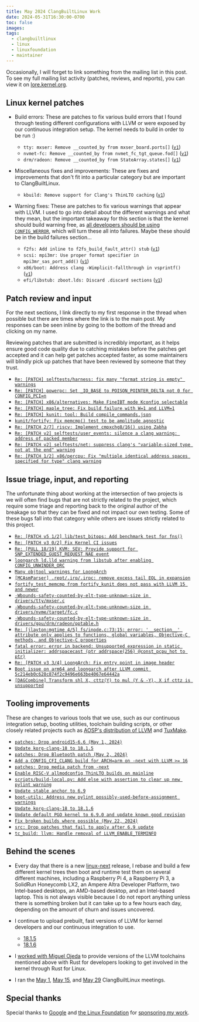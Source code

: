 ```yaml
---
title: May 2024 ClangBuiltLinux Work
date: 2024-05-31T16:30:00-0700
toc: false
images:
tags:
  - clangbuiltlinux
  - linux
  - linuxfoundation
  - maintainer
---
```


Occasionally, I will forget to link something from the mailing list in this post. To see my full mailing list activity (patches, reviews, and reports), you can view it on [lore.kernel.org](https://lore.kernel.org/all/?q=f:nathan@kernel.org).

## Linux kernel patches

* Build errors: These are patches to fix various build errors that I found through testing different configurations with LLVM or were exposed by our continuous integration setup. The kernel needs to build in order to be run :)

  * `tty: mxser: Remove __counted_by from mxser_board.ports[]` ([`v1`](https://lore.kernel.org/20240529-drop-counted-by-ports-mxser-board-v1-1-0ab217f4da6d@kernel.org/))
  * `nvmet-fc: Remove __counted_by from nvmet_fc_tgt_queue.fod[]` ([`v1`](https://lore.kernel.org/20240529-drop-counted-by-fod-nvmet-fc-tgt-queue-v1-1-286adbc25943@kernel.org/))
  * `drm/radeon: Remove __counted_by from StateArray.states[]` ([`v1`](https://lore.kernel.org/20240529-drop-counted-by-radeon-states-state-array-v1-1-5cdc1fb29be7@kernel.org/))

* Miscellaneous fixes and improvements: These are fixes and improvements that don't fit into a particular category but are important to ClangBuiltLinux.

  * `kbuild: Remove support for Clang's ThinLTO caching` ([`v1`](https://lore.kernel.org/20240501-kbuild-llvm-drop-thinlto-cache-v1-1-c117cc50a24b@kernel.org/))

* Warning fixes: These are patches to fix various warnings that appear with LLVM. I used to go into detail about the different warnings and what they mean, but the important takeaway for this section is that the kernel should build warning free, as [all developers should be using `CONFIG_WERROR`](https://lore.kernel.org/r/CAHk-=wifoM9VOp-55OZCRcO9MnqQ109UTuCiXeZ-eyX_JcNVGg@mail.gmail.com/), which will turn these all into failures. Maybe these should be in the build failures section...

  * `f2fs: Add inline to f2fs_build_fault_attr() stub` ([`v1`](https://lore.kernel.org/20240513-f2fs-add-missing-inline-to-f2fs_build_fault_attr-v1-1-c3ce1c995fa2@kernel.org/))
  * `scsi: mpi3mr: Use proper format specifier in mpi3mr_sas_port_add()` ([`v1`](https://lore.kernel.org/20240514-mpi3mr-fix-wformat-v1-1-f1ad49217e5e@kernel.org/))
  * `x86/boot: Address clang -Wimplicit-fallthrough in vsprintf()` ([`v1`](https://lore.kernel.org/20240516-x86-boot-fix-clang-implicit-fallthrough-v1-1-04dc320ca07c@kernel.org/))
  * `efi/libstub: zboot.lds: Discard .discard sections` ([`v1`](https://lore.kernel.org/20240522-efi-zboot-lds-add-discard-sections-to-discard-v1-1-6b415efa0f85@kernel.org/))



## Patch review and input

For the next sections, I link directly to my first response in the thread when possible but there are times where the link is to the main post. My responses can be seen inline by going to the bottom of the thread and clicking on my name.

Reviewing patches that are submitted is incredibly important, as it helps ensure good code quality due to catching mistakes before the patches get accepted and it can help get patches accepted faster, as some maintainers will blindly pick up patches that have been reviewed by someone that they trust.

* [`Re: [PATCH] selftests/harness: fix many "format string is empty" warnings`](https://lore.kernel.org/20240501020813.264878-1-jhubbard@nvidia.com/)
* [`Re: [PATCH] powerpc: Set _IO_BASE to POISON_POINTER_DELTA not 0 for CONFIG_PCI=n`](https://lore.kernel.org/20240501162056.GA2458112@dev-arch.thelio-3990X/)
* [`Re: [PATCH] x86/alternatives: Make FineIBT mode Kconfig selectable`](https://lore.kernel.org/20240501163314.GA2472577@dev-arch.thelio-3990X/)
* [`Re: [PATCH] maple_tree: Fix build failure with W=1 and LLVM=1`](https://lore.kernel.org/20240503160821.GB3960118@thelio-3990X/)
* [`Re: [PATCH] kunit: tool: Build compile_commands.json`](https://lore.kernel.org/20240517183208.GA3699823@thelio-3990X/)
* [`kunit/fortify: Fix memcmp() test to be amplitude agnostic`](https://lore.kernel.org/20240518184020.work.604-kees@kernel.org/)
* [`Re: [PATCH 2/7] riscv: Implement cmpxchg8/16() using Zabha`](https://lore.kernel.org/20240528193110.GA2196855@thelio-3990X/)
* [`Re: [PATCH v2] selftests/user_events: silence a clang warning: address of packed member`](https://lore.kernel.org/20240528202833.GB2680415@thelio-3990X/)
* [`Re: [PATCH v2] selftests/net: suppress clang's "variable-sized type not at the end" warning`](https://lore.kernel.org/20240528203941.GD2680415@thelio-3990X/)
* [`Re: [PATCH 1/2] x86/percpu: Fix "multiple identical address spaces specified for type" clang warning`](https://lore.kernel.org/20240530155758.GA2974773@thelio-3990X/)



## Issue triage, input, and reporting

The unfortunate thing about working at the intersection of two projects is we will often find bugs that are not strictly related to the project, which require some triage and reporting back to the original author of the breakage so that they can be fixed and not impact our own testing. Some of these bugs fall into that category while others are issues strictly related to this project.

* [`Re: [PATCH v5 1/2] lib/test_bitops: Add benchmark test for fns()`](https://lore.kernel.org/20240503041701.GA3660305@thelio-3990X/)
* [`Re: [PATCH v3 0/2] Fix Kernel CI issues`](https://lore.kernel.org/20240503162733.GA4136865@thelio-3990X/)
* [`Re: [PULL 18/19] KVM: SEV: Provide support for SNP_EXTENDED_GUEST_REQUEST NAE event`](https://lore.kernel.org/20240513151920.GA3061950@thelio-3990X/)
* [`loongarch ld.lld warning from libstub after enabling CONFIG_UNWINDER_ORC`](https://github.com/ClangBuiltLinux/linux/issues/2023)
* [`Many objtool warnings for LoongArch`](https://github.com/ClangBuiltLinux/linux/issues/2024)
* [`[MCAsmParser] .rept/.irp/.irpc: remove excess tail EOL in expansion`](https://github.com/llvm/llvm-project/commit/c6e787f771d1f9d6a846b2d9b8db6adcd87e8dba#commitcomment-142149509)
* [`fortify_test_memcmp from fortify_kunit does not pass with LLVM 15 and newer`](https://github.com/ClangBuiltLinux/linux/issues/2025)
* [`-Wbounds-safety-counted-by-elt-type-unknown-size in drivers/tty/mxser.c`](https://github.com/ClangBuiltLinux/linux/issues/2026)
* [`-Wbounds-safety-counted-by-elt-type-unknown-size in drivers/nvme/target/fc.c`](https://github.com/ClangBuiltLinux/linux/issues/2027)
* [`-Wbounds-safety-counted-by-elt-type-unknown-size in drivers/gpu/drm/radeon/pptable.h`](https://github.com/ClangBuiltLinux/linux/issues/2028)
* [`Re: [jlayton:mgtime 4/5] fs/inode.c:73:15: error: '__section__' attribute only applies to functions, global variables, Objective-C methods, and Objective-C properties`](https://lore.kernel.org/20240528201035.GA2680415@thelio-3990X/)
* [`fatal error: error in backend: Unsupported expression in static initializer: addrspacecast (ptr addrspace(256) @const_pcpu_hot to ptr)`](https://github.com/llvm/llvm-project/issues/93449)
* [`Re: [PATCH v3 3/4] LoongArch: Fix entry point in image header`](https://lore.kernel.org/20240529182859.GA3994034@thelio-3990X/)
* [`Boot issue on arm64 and loongarch after LLVM commit 5c214eb0c628c874f2c9496e663be4067e64442a`](https://github.com/ClangBuiltLinux/linux/issues/2031)
* [`[DAGCombine] Transform shl X, cttz(Y) to mul (Y & -Y), X if cttz is unsupported`](https://github.com/llvm/llvm-project/pull/85066#issuecomment-2142553617)



## Tooling improvements

These are changes to various tools that we use, such as our continuous integration setup, booting utilities, toolchain building scripts, or other closely related projects such as [AOSP's distribution of LLVM](https://android.googlesource.com/platform/prebuilts/clang/host/linux-x86/) and [TuxMake](https://tuxmake.org).

* [`patches: Drop android15-6.6 (May 1, 2024)`](https://github.com/ClangBuiltLinux/continuous-integration2/pull/748)
* [`Update korg-clang-18 to 18.1.5`](https://gitlab.com/Linaro/tuxmake/-/merge_requests/386)
* [`patches: Drop Bluetooth patch (May 2, 2024)`](https://github.com/ClangBuiltLinux/continuous-integration2/pull/749)
* [`Add a CONFIG_CFI_CLANG build for ARCH=arm on -next with LLVM >= 16`](https://github.com/ClangBuiltLinux/continuous-integration2/pull/750)
* [`patches: Drop media patch from -next`](https://github.com/ClangBuiltLinux/continuous-integration2/pull/751)
* [`Enable RISC-V allmodconfig ThinLTO builds on mainline`](https://github.com/ClangBuiltLinux/continuous-integration2/pull/752)
* [`scripts/build-local.py: Add else with assertion to clear up new pylint warning`](https://github.com/ClangBuiltLinux/continuous-integration2/pull/753)
* [`Update stable anchor to 6.9`](https://github.com/ClangBuiltLinux/continuous-integration2/pull/754)
* [`boot-utils: Address new pylint possibly-used-before-assignment warnings`](https://github.com/ClangBuiltLinux/boot-utils/pull/120)
* [`Update korg-clang-18 to 18.1.6`](https://gitlab.com/Linaro/tuxmake/-/merge_requests/387)
* [`Update default PGO kernel to 6.9.0 and update known good revision`](https://github.com/ClangBuiltLinux/tc-build/pull/270)
* [`Fix broken builds where possible (May 22, 2024)`](https://github.com/ClangBuiltLinux/continuous-integration2/pull/757)
* [`src: Drop patches that fail to apply after 6.9 update`](https://github.com/ClangBuiltLinux/tc-build/pull/271)
* [`tc_build: llvm: Handle removal of LLVM_ENABLE_TERMINFO`](https://github.com/ClangBuiltLinux/tc-build/pull/272)



## Behind the scenes

* Every day that there is a new [linux-next](https://git.kernel.org/pub/scm/linux/kernel/git/next/linux-next.git/) release, I rebase and build a few different kernel trees then boot and runtime test them on several different machines, including a Raspberry Pi 4, a Raspberry Pi 3, a SolidRun Honeycomb LX2, an Ampere Altra Developer Platform, two Intel-based desktops, an AMD-based desktop, and an Intel-based laptop. This is not always visible because I do not report anything unless there is something broken but it can take up to a few hours each day, depending on the amount of churn and issues uncovered.

* I continue to upload prebuilt, fast versions of LLVM for kernel developers and our continuous integration to use.

  * [18.1.5](https://lore.kernel.org/20240502152416.GA3178126@dev-arch.thelio-3990X/)
  * [18.1.6](https://lore.kernel.org/20240520153939.GA1166124@thelio-3990X/)

* I [worked with Miguel Ojeda](https://lore.kernel.org/CANiq72mYRkmRffFjNLWd4_Bws5nEyTYvm3xroT-hoDiWMqUOTA@mail.gmail.com/) to provide versions of the LLVM toolchains mentioned above with Rust for developers looking to get involved in the kernel through Rust for Linux.

* I ran the [May 1](https://github.com/ClangBuiltLinux/meeting-notes/commit/05396642dbae4fcb41f1e2d9012362104706fb1a), [May 15](https://github.com/ClangBuiltLinux/meeting-notes/commit/878f20dfe4da92ba61b51fe6c91a596521345cda), and [May 29](https://github.com/ClangBuiltLinux/meeting-notes/commit/389095603e2fd07df15a01474a37ac31d6ba1472) ClangBuiltLinux meetings.



## Special thanks

Special thanks to [Google](https://www.google.com/) and [the Linux Foundation](https://www.linuxfoundation.org) for [sponsoring my work](https://www.linuxfoundation.org/press/press-release/google-funds-linux-kernel-developers-to-focus-exclusively-on-security).
